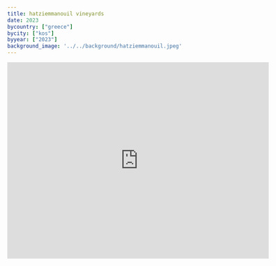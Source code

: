 ```yaml
---
title: hatziemmanouil vineyards
date: 2023
bycountry: ["greece"]
bycity: ["kos"]
byyear: ["2023"]
background_image: '../../background/hatziemmanouil.jpeg'
---
```


<iframe src="https://www.google.com/maps/embed?pb=!1m18!1m12!1m3!1d1515.0239254096973!2d27.189216225651542!3d36.87278250886031!2m3!1f0!2f0!3f0!3m2!1i1024!2i768!4f13.1!3m3!1m2!1s0x14be07dfdd4e6365%3A0xd332fbfe36fc018f!2sHatziemmanouil%20Vineyards!5e0!3m2!1sen!2sus!4v1702349279123!5m2!1sen!2sus" width="600" height="450" style="border:0;" allowfullscreen="" loading="lazy" referrerpolicy="no-referrer-when-downgrade"></iframe>